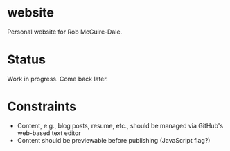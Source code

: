 # website

Personal website for Rob McGuire-Dale.

# Status

Work in progress. Come back later.

# Constraints
- Content, e.g., blog posts, resume, etc., should be managed via GitHub's
  web-based text editor
- Content should be previewable before publishing (JavaScript flag?)
